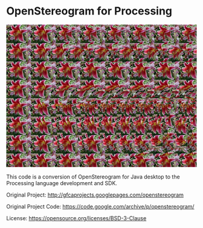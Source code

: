 # OpenStereogram for Processing

![Stereogram Flower](stereogramflower.png)

This code is a conversion of OpenStereogram for Java desktop to the Processing language development and SDK.

Original Project: http://gfcaprojects.googlepages.com/openstereogram

Original Project Code: https://code.google.com/archive/p/openstereogram/

License: https://opensource.org/licenses/BSD-3-Clause

